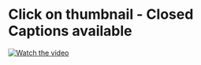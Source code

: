 # Click on thumbnail - Closed Captions available
[![Watch the video](https://img.youtube.com/vi/YWnG3atlNMQ/maxresdefault.jpg)](https://youtu.be/YWnG3atlNMQ)
